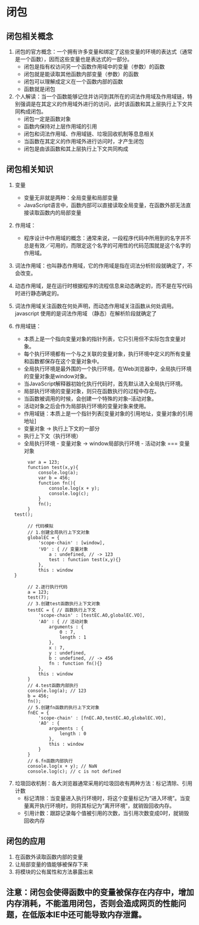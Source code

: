 # 闭包

## 闭包相关概念

1. 闭包的官方概念：一个拥有许多变量和绑定了这些变量的环境的表达式（通常是一个函数），因而这些变量也是表达式的一部分。
	- 闭包是指有权访问另一个函数作用域中的变量（参数）的函数
	- 闭包就是能读取其他函数内部变量（参数）的函数
	- 闭包可以理解成定义在一个函数内部的函数
	- 函数就是闭包
2. 个人解读：当一个函数能够记住并访问到其所在的词法作用域及作用域链，特别强调是在其定义的作用域外进行的访问，此时该函数和其上层执行上下文共同构成闭包。
	- 闭包一定是函数对象
	- 函数内保持对上层作用域的引用 
	- 闭包和词法作用域、作用域链、垃圾回收机制等息息相关
	- 当函数在其定义的作用域外进行访问时，才产生闭包
	- 闭包是由该函数和其上层执行上下文共同构成

## 闭包相关知识
1. 变量
	- 变量无非就是两种：全局变量和局部变量
	- JavaScript语言中，函数内部可以直接读取全局变量，在函数外部无法直接读取函数内的局部变量
2. 作用域：
	
	- 程序设计中作用域的概念：通常来说，一段程序代码中所用到的名字并不总是有效／可用的，而限定这个名字的可用性的代码范围就是这个名字的作用域。
3. 词法作用域：也叫静态作用域，它的作用域是指在词法分析阶段就确定了，不会改变。
4. 动态作用域，是在运行时根据程序的流程信息来动态确定的，而不是在写代码时进行静态确定的。
5. 词法作用域关注函数在何处声明，而动态作用域关注函数从何处调用。javascript 使用的是词法作用域 （静态）在解析阶段就确定了
6. 作用域链：
	- 本质上是一个指向变量对象的指针列表，它只引用但不实际包含变量对象。
	- 每个执行环境都有一个与之关联的变量对象，执行环境中定义的所有变量和函数都保存在这个变量对象中。
	- 全局执行环境是最外围的一个执行环境，在Web浏览器中，全局执行环境的变量对象是window对象。
	- 当JavaScript解释器初始化执行代码时，首先默认进入全局执行环境。
	- 局部执行环境的变量对象，则只在函数执行的过程中存在。
	- 当函数被调用的时候，会创建一个特殊的对象–活动对象。
	- 活动对象之后会作为局部执行环境的变量对象来使用。
	- 作用域链：本质上是一个指针列表[变量对象的引用地址，变量对象的引用地址]
	- 变量对象 -> 执行上下文的一部分
	- 执行上下文（执行环境） 
	- 全局执行环境  - 变量对象 -> window局部执行环境  - 活动对象 === 变量对象
     
```
		var a = 123;
        function test(x,y){
            console.log(a);
            var b = 456;
            function fn(){
                console.log(x + y);
                console.log(c);
            }
            fn();
        }
   test();
           
        // 代码模拟
        // 1.创建全局执行上下文对象
        globalEC = {
            'scope-chain' : [window],
            'VO' : { // 变量对象
                a : undefined, // -> 123
                test : function test(x,y){}
            },
            this : window
   }
           
        // 2.逐行执行代码
        a = 123;
        test(7);
        // 3.创建test函数执行上下文对象
        testEC = { // 函数执行上下文
            'scope-chain' : [testEC.AO,globalEC.VO],
            'AO' : { // 活动对象
                arguments : {
                    0 : 7,
                    length : 1
                },
                x : 7,
                y : undefined,
                b : undefined, // -> 456
                fn : function fn(){}
            },
            this : window
        }
        // 4.test函数内部执行
        console.log(a); // 123
        b = 456;
        fn();
        // 5.创建fn函数的执行上下文对象
        fnEC = {
            'scope-chain' : [fnEC.AO,testEC.AO,globalEC.VO],
            'AO' : {
                arguments : {
                    length : 0
                },
                this : window
            }
        }
        // 6.fn函数内部执行
        console.log(x + y); // NaN
        console.log(c); // c is not defined
```
7. 垃圾回收机制：各大浏览器通常采用的垃圾回收有两种方法：标记清除、引用计数
	- 标记清除：当变量进入执行环境时，将这个变量标记为“进入环境”。当变量离开执行环境时，则将其标记为“离开环境”，就销毁回收内存。
	- 引用计数：跟踪记录每个值被引用的次数，当引用次数变成0时，就销毁回收内存

## 闭包的应用
1. 在函数外读取函数内部的变量
2. 让局部变量的值能够被保存下来
3. 将模块的公有属性和方法暴露出来


## 注意：闭包会使得函数中的变量被保存在内存中，增加内存消耗，不能滥用闭包，否则会造成网页的性能问题，在低版本IE中还可能导致内存泄露。